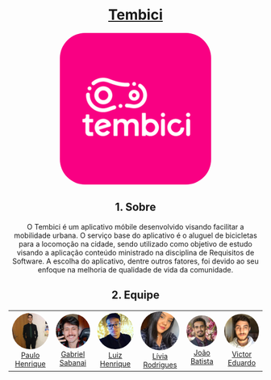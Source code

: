 
<div align="center" >

<a href="https://requisitos-de-software.github.io/2021.2-Tembici/">

# Tembici

<img src="./docs/assets/tembiciAlt.png" alt="Tembici logo" height="auto" width="300"  style="border-radius:50px">
</a>

## 1. Sobre

O Tembici é um aplicativo móbile desenvolvido  visando facilitar a mobilidade urbana. O serviço base do aplicativo é o aluguel de bicicletas para a locomoção na cidade,  sendo utilizado como objetivo de estudo visando a aplicação conteúdo ministrado na disciplina de Requisitos de Software. A escolha do aplicativo, dentre outros fatores, foi devido ao seu enfoque na melhoria de qualidade de vida da comunidade.

## 2. Equipe
  
  <table>
      <tr>
        <td align="center">
            <a href="https://github.com/phrezende-eng">
                <img style="border-radius: 50%;" src="docs/assets/foto-da-equipe/paulo.jpeg" height="auto" width="100px;"/>
                    <br />Paulo Henrique
            </a>
        </td>
        <td align="center">
            <a href="https://github.com/Sabanai104">
                <img style="border-radius: 50%;" src="docs/assets/foto-da-equipe/gabriel.jpeg" height="auto" width="100px;"/>
                    <br />Gabriel Sabanai
            </a>
        </td>
        <td align="center">
            <a href="https://github.com/luiz-herique">
                <img style="border-radius: 50%;" src="docs/assets/foto-da-equipe/luiz.jpeg" height="auto" width="100px;"/>
                    <br />Luiz Henrique
            </a>
        </td>
        <td align="center">
            <a href="https://github.com/Liviarodrigues1">
                <img style="border-radius: 50%;" src="docs/assets/foto-da-equipe/livia.jpeg" height="auto" width="100px;"/>
                    <br />Lívia Rodrigues
            </a>
        </td>
        <td align="center">
            <a href="https://github.com/jvBatista">
                <img style="border-radius: 50%;" src="docs/assets/foto-da-equipe/joao.jpeg" height="auto" width="100px;"/>
                    <br />João Batista
            </a>
        </td>
        <td align="center">
            <a href="https://github.com/victorear05">
                <img style="border-radius: 50%;" src="docs/assets/foto-da-equipe/victor.jpeg" height="auto" width="100px;"/>
                    <br />Victor Eduardo
            </a>
      </td>
    </table>
</div>
